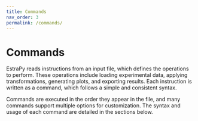 ```yaml
---
title: Commands
nav_order: 3
permalink: /commands/
---
```


# Commands

EstraPy reads instructions from an input file, which defines the operations to perform.
These operations include loading experimental data, applying transformations, generating plots, and exporting results.
Each instruction is written as a command, which follows a simple and consistent syntax.

Commands are executed in the order they appear in the file, and many commands support multiple options for customization.
The syntax and usage of each command are detailed in the sections below.
